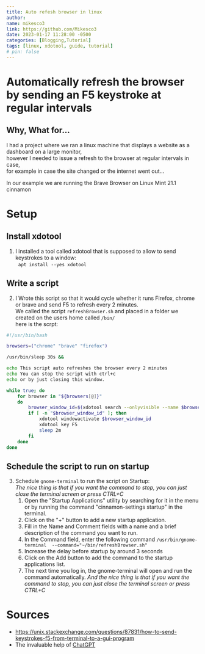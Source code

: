 ```yaml
---
title: Auto refesh browser in linux 
author:
name: mikesco3
link: https://github.com/Mikesco3
date: 2023-01-17 11:28:00 -0500
categories: [Blogging,Tutorial]
tags: [linux, xdotool, guide, tutorial]
# pin: false
---
```


# Automatically refresh the browser by sending an F5 keystroke at regular intervals

## Why, What for...
I had a project where we ran a linux machine that displays a website as a dashboard on a large monitor,  <br>
however I needed to issue a refresh to the browser at regular intervals in case,  <br>
for example in case the site changed or the internet went out... <br>

In our example we are running the Brave Browser on Linux Mint 21.1 cinnamon


# Setup
## Install xdotool
1. I installed a tool called xdotool that is supposed to allow to send keystrokes to a window: <br>
  ` apt install --yes xdotool`

## Write a script 
2. I Wrote this script so that it would cycle whether it runs Firefox, chrome or brave and send F5 to refresh every 2 minutes. <br>
  We called the script   `refreshBrowser.sh` and placed in a folder we created on the users home called `/bin/` <br>
  here is the scrpt: <br>
  
``` bash
#!/usr/bin/bash

browsers=("chrome" "brave" "firefox")

/usr/bin/sleep 30s &&

echo This script auto refreshes the browser every 2 minutes
echo You can stop the script with ctrl+c
echo or by just closing this window.

while true; do
    for browser in "${browsers[@]}"
    do
        browser_window_id=$(xdotool search --onlyvisible --name $browser)
        if [ -n "$browser_window_id" ]; then
            xdotool windowactivate $browser_window_id
            xdotool key F5
            sleep 2m
        fi
    done
done

```

## Schedule the script to run on startup
3. Schedule `gnome-terminal` to run the script on Startup: <br>
*The nice thing is that if you want the command to stop, you can just close the terminal screen or press CTRL+C* <br>
   1. Open the "Startup Applications" utility by searching for it in the menu or by running the command "cinnamon-settings startup" in the terminal.
	2. Click on the "+" button to add a new startup application.
	3. Fill in the Name and Comment fields with a name and a brief description of the command you want to run.
	4. In the Command field, enter the following command
	   `/usr/bin/gnome-terminal  --command="~/bin/refreshBrowser.sh"`	   
	5.  Increase the delay before startup by around 3 seconds
	6. Click on the Add button to add the command to the startup applications list.
	7. The next time you log in, the gnome-terminal will open and run the command automatically.
	   *And the nice thing is that if you want the command to stop, you can just close the terminal screen or press CTRL+C*

# Sources
- https://unix.stackexchange.com/questions/87831/how-to-send-keystrokes-f5-from-terminal-to-a-gui-program
- The invaluable help of [ChatGPT](https://chat.openai.com/)